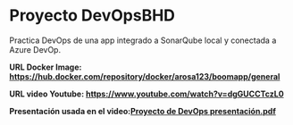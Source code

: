 # Proyecto DevOpsBHD

Practica DevOps de una app integrado a SonarQube local y conectada a Azure DevOp.

**URL Docker Image: https://hub.docker.com/repository/docker/arosa123/boomapp/general**

**URL video Youtube: https://www.youtube.com/watch?v=dgGUCCTczL0**

**Presentación usada en el video:[Proyecto de DevOps presentación.pdf](https://github.com/arosa321/ProyectoDevOpsBHD/files/11524493/Proyecto.de.DevOps.presentacion.pdf)**



